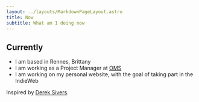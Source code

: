 ```yaml
---
layout: ../layouts/MarkdownPageLayout.astro
title: Now
subtitle: What am I doing now
---
```


## Currently

- I am based in Rennes, Brittany
- I am working as a Project Manager at [OMS](https://omsandco.com/)
- I am working on my personal website, with the goal of taking part in the IndieWeb

Inspired by [Derek Sivers](https://nownownow.com/about).

